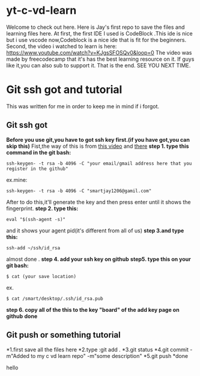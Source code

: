 # yt-c-vd-learn
Welcome to check out here.
Here is Jay's first repo to save the files and learning files here.
At first, the first IDE I used is CodeBlock .This ide is nice but i use vscode now,Codeblock is a nice ide that is fit for the beginners.
Second, the video i watched to learn is here:
https://www.youtube.com/watch?v=KJgsSFOSQv0&loop=0
The video was made by freecodecamp that it's has the best learning resource on it.
If guys like it,you can also sub to support it.
That is the end.
SEE YOU NEXT TIME.
# Git ssh got and tutorial
This was written for me in order to keep me in mind if i forgot.
## Git ssh got 
**Before you use git,you have to got ssh key first.(if you have got,you can skip this)**
Fist,the way of this is from [this video](https://www.youtube.com/watch?v=H5qNpRGB7Qw&loop=0)
and [there](https://blog.jaycetyle.com/2018/02/github-ssh/)
**step 1. type this command in the git bash:**
```
ssh-keygen- -t rsa -b 4096 -C "your email/gmail address here that you register in the github"
```
ex.mine:
```
ssh-keygen- -t rsa -b 4096 -C "smartjay1206@gamil.com"
```
After to do this,it'll generate the key and then press enter until it shows the fingerprint.
**step 2. type this:**
```
eval "$(ssh-agent -s)"
```
and it shows your agent pid(it's different from all of us)
**step 3.and type this:**
```
ssh-add ~/ssh/id_rsa
```
almost done .
**step 4. add your ssh key on github**
**step5. type this on your git bash:**
```
$ cat (your save location)
```
ex.
```
$ cat /smart/desktop/.ssh/id_rsa.pub
```
**step 6. copy all of the this to the key "board" of the add key page on github**
**done**
## Git push or something tutorial
*1.first save all the files here
*2.type :git add .
*3.git status
*4.git commit -m"Added to my c vd learn repo" -m"some description"
*5.git push
*done



hello